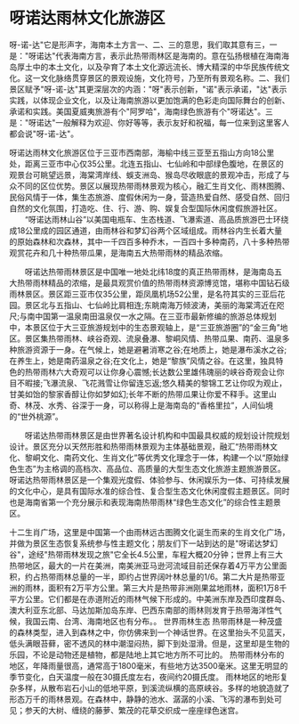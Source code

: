 # 呀诺达雨林文化旅游区
呀-诺-达"它是形声字，海南本土方言一、二、三的意思，我们取其意有三，一是："呀诺达"代表海南方言，表示此热带雨林区是海南的。意在弘扬根植在海南海岛厚土中的本土文化，以及孕育了本土文化源远流长、博大精深的中华民族传统文化。这一文化脉络贯穿景区的景观设施，文化符号，乃至所有景观名称。二、我们景区赋予"呀-诺-达"其更深层次的内涵："呀"表示创新，"诺"表示承诺，"达"表示实践，以体现企业文化，以及让海南旅游以更加饱满的色彩走向国际舞台的创新、承诺和实践。美国夏威夷旅游有个"阿罗哈"，海南绿色旅游有个"呀诺达"。三是："呀诺达"一般解释为欢迎、你好等等，表示友好和祝福，每一位来到这里客人都会说"呀-诺-达"。


呀诺达雨林文化旅游区位于三亚市西南部，海榆中线三亚至五指山方向18公里处，距离三亚市中心仅35公里。北连五指山、七仙岭和中部绿色腹地，在景区的观景台可眺望远景，海棠湾岸线、蜈支洲岛、猴岛尽收眼底的景观冲击，形成了与众不同的区位优势。景区以展现热带雨林景观为核心，融汇生肖文化、雨林图腾、民俗风情于一体，集生态旅游、度假休闲为一身，营造热爱自然、感受自然、回归自然的文化氛围，打造吃、住、行、游、购、娱复合型国际休闲度假旅游社区。
　　“呀诺达雨林山谷”以美国电瓶车、生态栈道、飞瀑索道、高品质旅游巴士环绕成18公里成的园区通道，由雨林谷和梦幻谷两个区域组成。雨林谷内生长着大量的原始森林和次森林，其中一千四百多种乔木，一百四十多种南药，八十多种热带观赏花卉和几十种热带瓜果，是海南五大热带雨林的精品浓缩。

　　呀诺达热带雨林景区是中国唯一地处北纬18度的真正热带雨林，是海南岛五大热带雨林精品的浓缩，是最具观赏价值的热带雨林资源博览馆，堪称中国钻石级雨林景区。景区距三亚市仅35公里，距凤凰机场52公里，是名符其实的三亚后花园。景区北与五指山、七仙岭比肩相连;东眺南海万倾波涛，美丽的海棠湾近在咫尺;与南中国第一温泉南田温泉仅一水之隔。在三亚市最新修编的旅游总体规划中，本景区位于大三亚旅游规划中的生态景观轴上，是“三亚旅游圈”的“金三角”地区。景区集热带雨林、峡谷奇观、流泉叠瀑、黎峒风情、热带瓜果、南药、温泉多种旅游资源于一身。在气候上，她是避暑消寒之谷;在地质上，她是瀑布溪水之谷;在养生上，她是南药温泉之谷;在文化上，她是“黎族”风情之谷。在这里，独具特色的热带雨林六大奇观可以让你身心震憾;长达数公里雄伟瑰丽的峡谷奇观会让你目不暇接;飞瀑流泉、飞花溅雪让你留连忘返;悠久精美的黎锦工艺让你叹为观止，甘美如饴的黎家香醇让你如梦如幻;长年不断的热带瓜果让你爱不释手。这里山奇、林茂、水秀、谷深于一身，可以称得上是海南岛的“香格里拉”，人间仙境的“世外桃源”。

　　呀诺达热带雨林景区是由世界著名设计机构和中国最具权威的规划设计院规划设计。景区充分以天然形胜和热带雨林景观为主体基础景观，融汇“热带雨林文化、黎峒文化、南药文化、生肖文化”等优秀文化理念于一体，构建一个以“原始绿色生态”为主格调的高档次、高品位、高质量的大型生态文化旅游主题旅游景区。呀诺达热带雨林景区是一个集观光度假、体验参与、休闲娱乐为一体、可持续发展的文化中心，是具有国际水准的综合性、复合型生态文化休闲度假主题景区。同时也是海南省第一个充分展示和表现海南热带雨林“绿色生态文化”的综合性主题景区。

十二生肖广场，这里是中国第一个由雨林远古图腾文化诞生而来的生肖文化广场，并做为景区生态恢复系统参与性主题文化；朋友们下一站到达的是"呀诺达梦幻谷"，途经"热带雨林发现之旅"它全长4.5公里，车程大概20分钟；世界上有三大热带地区，最大的一片在美洲，南美洲亚马逊河流域目前还保存着4万平方公里面积，约占热带雨林总量的一半，即约占世界阔叶林总量的1/6。第二大片是热带亚洲的雨林，面积有2万平方公里。第三大片是热带非洲刚果盆地雨林，面积1万8千平方公里。它们都是在赤道附近的雨林气候下形成的。中美洲东岸及西印度群岛、澳大利亚东北部、马达加斯加岛东岸、巴西东南部的雨林则发育于热带海洋性气候，我国云南、台湾、海南地区也有分布。。
世界雨林生态
热带雨林是一种茂盛的森林类型，进入到森林之中，你仿佛来到一个神话世界。在这里抬头不见蓝天，低头满眼苔藓，密不透风的林中潮湿闷热，脚下到处湿滑。但是，这里却是生物的乐园，不论是动物还是植物，都是陆地上其它地方所不可比的。
热带雨林分布的地区，年降雨量很高，通常高于1800毫米，有些地方达3500毫米。这里无明显的季节变化，白天温度一般在30摄氏度左右，夜间约20摄氏度。
雨林地区的地形复杂多样，从散布岩石小山的低地平原，到溪流纵横的高原峡谷。多样的地貌造就了形态万千的雨林景观。在森林中，静静的池水、潺潺的小溪、飞泻的瀑布到处可见；参天的大树、缠绕的藤萝、繁茂的花草交织成一座座绿色迷宫。

